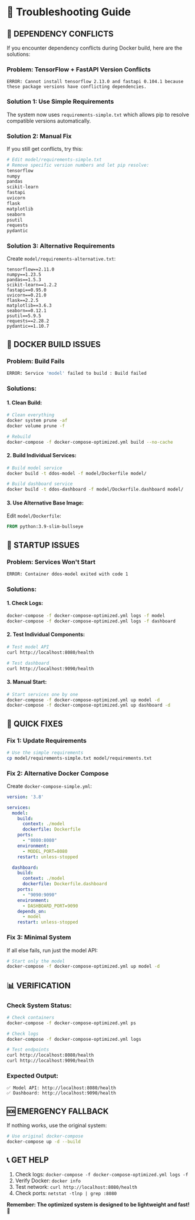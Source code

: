 # 🔧 Troubleshooting Guide

## 🚨 **DEPENDENCY CONFLICTS**

If you encounter dependency conflicts during Docker build, here are the solutions:

### **Problem: TensorFlow + FastAPI Version Conflicts**
```
ERROR: Cannot install tensorflow 2.13.0 and fastapi 0.104.1 because these package versions have conflicting dependencies.
```

### **Solution 1: Use Simple Requirements**
The system now uses `requirements-simple.txt` which allows pip to resolve compatible versions automatically.

### **Solution 2: Manual Fix**
If you still get conflicts, try this:

```bash
# Edit model/requirements-simple.txt
# Remove specific version numbers and let pip resolve:
tensorflow
numpy
pandas
scikit-learn
fastapi
uvicorn
flask
matplotlib
seaborn
psutil
requests
pydantic
```

### **Solution 3: Alternative Requirements**
Create `model/requirements-alternative.txt`:
```
tensorflow==2.11.0
numpy==1.23.5
pandas==1.5.3
scikit-learn==1.2.2
fastapi==0.95.0
uvicorn==0.21.0
flask==2.2.5
matplotlib==3.6.3
seaborn==0.12.1
psutil==5.9.5
requests==2.28.2
pydantic==1.10.7
```

## 🐳 **DOCKER BUILD ISSUES**

### **Problem: Build Fails**
```bash
ERROR: Service 'model' failed to build : Build failed
```

### **Solutions:**

#### **1. Clean Build:**
```bash
# Clean everything
docker system prune -af
docker volume prune -f

# Rebuild
docker-compose -f docker-compose-optimized.yml build --no-cache
```

#### **2. Build Individual Services:**
```bash
# Build model service
docker build -t ddos-model -f model/Dockerfile model/

# Build dashboard service
docker build -t ddos-dashboard -f model/Dockerfile.dashboard model/
```

#### **3. Use Alternative Base Image:**
Edit `model/Dockerfile`:
```dockerfile
FROM python:3.9-slim-bullseye
```

## 🚀 **STARTUP ISSUES**

### **Problem: Services Won't Start**
```bash
ERROR: Container ddos-model exited with code 1
```

### **Solutions:**

#### **1. Check Logs:**
```bash
docker-compose -f docker-compose-optimized.yml logs -f model
docker-compose -f docker-compose-optimized.yml logs -f dashboard
```

#### **2. Test Individual Components:**
```bash
# Test model API
curl http://localhost:8080/health

# Test dashboard
curl http://localhost:9090/health
```

#### **3. Manual Start:**
```bash
# Start services one by one
docker-compose -f docker-compose-optimized.yml up model -d
docker-compose -f docker-compose-optimized.yml up dashboard -d
```

## 🔧 **QUICK FIXES**

### **Fix 1: Update Requirements**
```bash
# Use the simple requirements
cp model/requirements-simple.txt model/requirements.txt
```

### **Fix 2: Alternative Docker Compose**
Create `docker-compose-simple.yml`:
```yaml
version: '3.8'

services:
  model:
    build:
      context: ./model
      dockerfile: Dockerfile
    ports:
      - "8080:8080"
    environment:
      - MODEL_PORT=8080
    restart: unless-stopped

  dashboard:
    build:
      context: ./model
      dockerfile: Dockerfile.dashboard
    ports:
      - "9090:9090"
    environment:
      - DASHBOARD_PORT=9090
    depends_on:
      - model
    restart: unless-stopped
```

### **Fix 3: Minimal System**
If all else fails, run just the model API:
```bash
# Start only the model
docker-compose -f docker-compose-optimized.yml up model -d
```

## 📊 **VERIFICATION**

### **Check System Status:**
```bash
# Check containers
docker-compose -f docker-compose-optimized.yml ps

# Check logs
docker-compose -f docker-compose-optimized.yml logs

# Test endpoints
curl http://localhost:8080/health
curl http://localhost:9090/health
```

### **Expected Output:**
```
✅ Model API: http://localhost:8080/health
✅ Dashboard: http://localhost:9090/health
```

## 🆘 **EMERGENCY FALLBACK**

If nothing works, use the original system:
```bash
# Use original docker-compose
docker-compose up -d --build
```

## 📞 **GET HELP**

1. Check logs: `docker-compose -f docker-compose-optimized.yml logs -f`
2. Verify Docker: `docker info`
3. Test network: `curl http://localhost:8080/health`
4. Check ports: `netstat -tlnp | grep :8080`

**Remember: The optimized system is designed to be lightweight and fast!** 🚀

